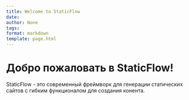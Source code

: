 ```yaml
---
title: Welcome to StaticFlow
date: 
author: None
tags:
format: markdown
template: page.html
---
```


# Добро пожаловать в StaticFlow!


StaticFlow - это современный фреймворк для генерации статических сайтов с гибким функционалом для создания конента.
